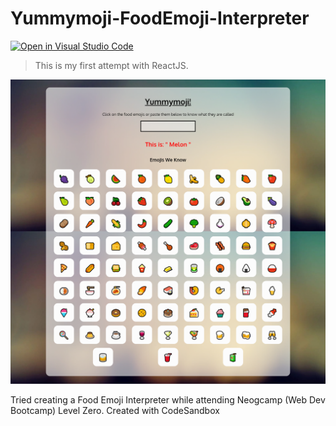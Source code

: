 # Yummymoji-FoodEmoji-Interpreter

[![Open in Visual Studio Code](https://open.vscode.dev/badges/open-in-vscode.svg)](https://open.vscode.dev/codingwolf-at/Yummymoji-FoodEmoji-Interpreter)

> This is my first attempt with ReactJS. 

![SS](public/assets/one.png)

Tried creating a Food Emoji Interpreter while attending Neogcamp (Web Dev Bootcamp) Level Zero. 
Created with CodeSandbox
